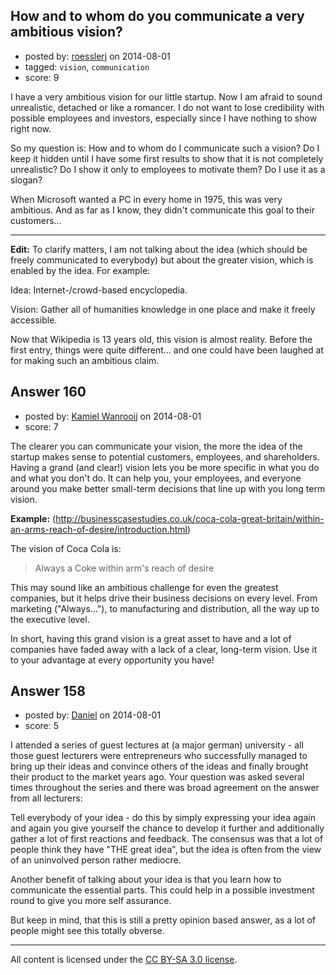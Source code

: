 ## How and to whom do you communicate a very ambitious vision?

- posted by: [roesslerj](https://stackexchange.com/users/23517/roesslerj) on 2014-08-01
- tagged: `vision`, `communication`
- score: 9

<p>I have a very ambitious vision for our little startup. Now I am afraid to sound unrealistic, detached or like a romancer. I do not want to lose credibility with possible employees and investors, especially since I have nothing to show right now.</p>

<p>So my question is: How and to whom do I communicate such a vision? Do I keep it hidden until I have some first results to show that it is not completely unrealistic? Do I show it only to employees to motivate them? Do I use it as a slogan?</p>

<p>When Microsoft wanted a PC in every home in 1975, this was very ambitious. And as far as I know, they didn't communicate this goal to their customers...</p>

<hr>

<p><strong>Edit:</strong> To clarify matters, I am not talking about the idea (which should be freely communicated to everybody) but about the greater vision, which is enabled by the idea. For example: </p>

<p>Idea: Internet-/crowd-based encyclopedia. </p>

<p>Vision: Gather all of humanities knowledge in one place and make it freely accessible.</p>

<p>Now that Wikipedia is 13 years old, this vision is almost reality. Before the first entry, things were quite different... and one could have been laughed at for making such an ambitious claim.</p>



## Answer 160

- posted by: [Kamiel Wanrooij](https://stackexchange.com/users/2941/kamiel-wanrooij) on 2014-08-01
- score: 7

<p>The clearer you can communicate your vision, the more the idea of the startup makes sense to potential customers, employees, and shareholders. Having a grand (and clear!) vision lets you be more specific in what you do and what you don't do. It can help you, your employees, and everyone around you make better small-term decisions that line up with you long term vision.</p>

<p><strong>Example:</strong> (<a href="http://businesscasestudies.co.uk/coca-cola-great-britain/within-an-arms-reach-of-desire/introduction.html">http://businesscasestudies.co.uk/coca-cola-great-britain/within-an-arms-reach-of-desire/introduction.html</a>)</p>

<p>The vision of Coca Cola is: </p>

<blockquote>
  <p>Always a Coke within arm's reach of desire</p>
</blockquote>

<p>This may sound like an ambitious challenge for even the greatest companies, but it helps drive their business decisions on every level. From marketing ("Always..."), to manufacturing and distribution, all the way up to the executive level.</p>

<p>In short, having this grand vision is a great asset to have and a lot of companies have faded away with a lack of a clear, long-term vision. Use it to your advantage at every opportunity you have!</p>



## Answer 158

- posted by: [Daniel](https://stackexchange.com/users/4074600/daniel) on 2014-08-01
- score: 5

<p>I attended a series of guest lectures at (a major german) university - all those guest lecturers were entrepreneurs who successfully managed to bring up their ideas and convince others of the ideas and finally brought their product to the market years ago.
Your question was asked several times throughout the series and there was broad agreement on the answer from all lecturers:</p>

<p>Tell everybody of your idea - do this by simply expressing your idea again and again you give yourself the chance to develop it further and additionally gather a lot of first reactions and feedback. The consensus was that a lot of people think they have "THE great idea", but the idea is often from the view of an uninvolved person rather mediocre.</p>

<p>Another benefit of talking about your idea is that you learn how to communicate the essential parts. This could help in a possible investment round to give you more self assurance.</p>

<p>But keep in mind, that this is still a pretty opinion based answer, as a lot of people might see this totally obverse.</p>




---

All content is licensed under the [CC BY-SA 3.0 license](https://creativecommons.org/licenses/by-sa/3.0/).
